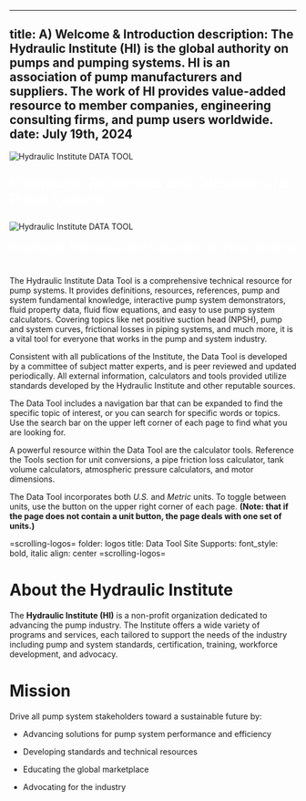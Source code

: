 -----
title: A) Welcome & Introduction
description: The Hydraulic Institute (HI) is the global authority on pumps and pumping systems. HI is an association of  pump manufacturers and suppliers. The work of HI provides value-added resource to member companies, engineering consulting firms, and pump users worldwide.
date: July 19th, 2024
-----
<!-- Display on tablet and up> -->
<section class="is-hidden-mobile home-background">
    <img alt='Hydraulic Institute DATA TOOL' src='/images/HI-Data-Tool-Logo-1-line-white.png'/>
    <p style="color: white;font-size: x-large;"><i>Knowledge, References and Calculators for Pump Systems</i></p>
</section>
<!-- Display on mobile only -->
<section class='is-hidden-tablet home-background' >
    <img alt='Hydraulic Institute DATA TOOL' src='/images/HI-Data-Tool-Logo-1-line-white.png'/>
    <p style="color: white;font-size: large;"><i>Knowledge, References and Calculators for Pump Systems</i></p>
</section>

#

The Hydraulic Institute Data Tool is a comprehensive technical resource for pump systems. It provides definitions, resources, references, pump and system fundamental knowledge, interactive pump system demonstrators, fluid property data, fluid flow equations, and easy to use pump system calculators. Covering topics like net positive suction head (NPSH), pump and system curves, frictional losses in piping systems, and much more, it is a vital tool for everyone that works in the pump and system industry.  

Consistent with all publications of the Institute, the Data Tool is developed by a committee of subject matter experts, and is peer reviewed and updated periodically. All external information, calculators and tools provided utilize standards developed by the Hydraulic Institute and other reputable sources.  

The Data Tool includes a navigation bar that can be expanded to find the specific topic of interest, or you can search for specific words or topics. Use the search bar on the upper left corner of each page to find what you are looking for. 

A powerful resource within the Data Tool are the calculator tools. Reference the Tools section for unit conversions, a pipe friction loss calculator, tank volume calculators, atmospheric pressure calculators, and motor dimensions.   

The Data Tool incorporates both *U.S.* and *Metric* units. To toggle between units, use the button on the upper right corner of each page. **(Note: that if the page does not contain a unit button, the page deals with one set of units.)**

<units us = "This page is currently set to U.S. customary units." metric = "This page is currently set to Metric units."/>

=scrolling-logos=
folder: logos
title: Data Tool Site Supports:
font_style: bold, italic
align: center
=scrolling-logos=

# About the Hydraulic Institute
The **Hydraulic Institute (HI)** is a non-profit organization dedicated to advancing the pump industry. The Institute offers a wide variety of programs and services, each tailored to support the needs of the industry including pump and system standards, certification, training, workforce development, and advocacy.   


# Mission
Drive all pump system stakeholders toward a sustainable future by:

- Advancing solutions for pump system performance and efficiency

- Developing standards and technical resources

- Educating the global marketplace

- Advocating for the industry

